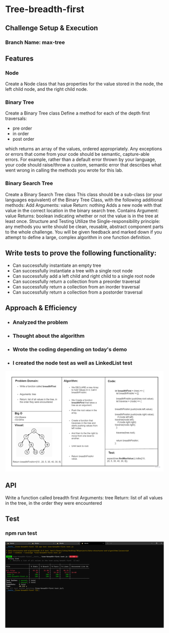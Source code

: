 
# Tree-breadth-first
<!-- Short summary or background information -->
## Challenge Setup & Execution
### Branch Name: max-tree

## Features

### Node
Create a Node class that has properties for the value stored in the node, the left child node, and the right child node.

### Binary Tree

Create a Binary Tree class
Define a method for each of the depth first traversals:

- pre order
- in order
- post order 

which returns an array of the values, ordered appropriately.
Any exceptions or errors that come from your code should be semantic, capture-able errors. For example, rather than a default error thrown by your language, your code should raise/throw a custom, semantic error that describes what went wrong in calling the methods you wrote for this lab.

 ### Binary Search Tree

Create a Binary Search Tree class
This class should be a sub-class (or your languages equivalent) of the Binary Tree Class, with the following additional methods:
Add
Arguments: value
Return: nothing
Adds a new node with that value in the correct location in the binary search tree.
Contains
Argument: value
Returns: boolean indicating whether or not the value is in the tree at least once.
Structure and Testing
Utilize the Single-responsibility principle: any methods you write should be clean, reusable, abstract component parts to the whole challenge. You will be given feedback and marked down if you attempt to define a large, complex algorithm in one function definition.

## Write tests to prove the following functionality:

- Can successfully instantiate an empty tree
- Can successfully instantiate a tree with a single root node
- Can successfully add a left child and right child to a single root node
- Can successfully return a collection from a preorder traversal
- Can successfully return a collection from an inorder traversal
- Can successfully return a collection from a postorder traversal

## Approach & Efficiency
<!-- What approach did you take? Why? What is the Big O space/time for this approach? -->

* ### Analyzed the problem
* ### Thought about the algorithm 
* ### Wrote the coding depending on today's demo
* ### I created the node test as well as LinkedList test

![](Challenge17.jpg)

## API
<!-- Description of each method publicly available to your Linked List -->
Write a function called breadth first
Arguments: tree
Return: list of all values in the tree, in the order they were encountered

## Test
### npm run test 
![](CC17PassedTests.PNG)
